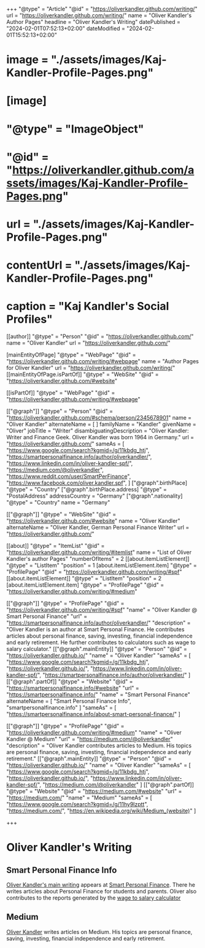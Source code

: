 +++
"@type" = "Article"
"@id" = "https://oliverkandler.github.com/writing/"
url = "https://oliverkandler.github.com/writing/"
name = "Oliver Kandler's Author Pages"
headline = "Oliver Kandler's Writing"
datePublished = "2024-02-01T07:52:13+02:00"
dateModified = "2024-02-01T15:52:13+02:00"
# image = "./assets/images/Kaj-Kandler-Profile-Pages.png"
# [image]
# "@type" = "ImageObject"
# "@id" = "https://oliverkandler.github.com/assets/images/Kaj-Kandler-Profile-Pages.png" 
# url = "./assets/images/Kaj-Kandler-Profile-Pages.png"
# contentUrl = "./assets/images/Kaj-Kandler-Profile-Pages.png"
# caption = "Kaj Kandler&apos;s Social Profiles"

[[author]]
"@type" = "Person"
"@id" = "https://oliverkandler.github.com/"
name = "Oliver Kandler"
url = "https://oliverkandler.github.com/"

[mainEntityOfPage]
"@type" = "WebPage"
"@id" = "https://oliverkandler.github.com/writing/#webpage"
name = "Author Pages for Oliver Kandler"
url = "https://oliverkandler.github.com/writing/"
[[mainEntityOfPage.isPartOf]]
"@type" = "WebSite"
"@id" = "https://oliverkandler.github.com/#website"

[[isPartOf]]
"@type" = "WebPage"
"@id" = "https://oliverkandler.github.com/writing/#webpage"

[["@graph"]]
"@type" = "Person"
"@id" = "https://oliverkandler.github.com/#schema/person/2345678901"
name = "Oliver Kandler"
alternateName = [ 
]
familyName = "Kandler"
givenName = "Oliver"
jobTitle = "Writer"
disambiguatingDescription = "Oliver Kandler: Writer and Finance Geek. Oliver Kandler was born 1964 in Germany."
url = "https://oliverkandler.github.com/"
sameAs = [
    "https://www.google.com/search?kgmid=/g/11kbdg_htj",
    "https://smartpersonalfinance.info/author/oliverkandler/",
    "https://www.linkedin.com/in/oliver-kandler-spf/",
    "https://medium.com/@oliverkandler",
    "https://www.reddit.com/user/SmartPerFinance",
    "https://www.facebook.com/oliver.kandler.spf",
]
["@graph".birthPlace]
"@type" = "Country"
["@graph".birthPlace.address]
"@type" = "PostalAddress"
addressCountry = "Germany"
["@graph".nationality]
"@type" = "Country"
name = "Germany"

[["@graph"]]
"@type" = "WebSite"
"@id" = "https://oliverkandler.github.com/#website"
name = "Oliver Kandler"
alternateName = "Oliver Kandler, German Personal Finance Writer"
url = "https://oliverkandler.github.com/"

[[about]]
"@type" = "ItemList"
"@id" = "https://oliverkandler.github.com/writing/#itemlist"
name = "List of Oliver Kandler's author Pages"
"numberOfItems" = 2
[[about.itemListElement]]
"@type" = "ListItem"
"position" = 1
[about.itemListElement.item]
"@type" = "ProfilePage"
"@id" = "https://oliverkandler.github.com/writing/#spf"
[[about.itemListElement]]
"@type" = "ListItem"
"position" = 2
[about.itemListElement.item]
"@type" = "ProfilePage"
"@id" = "https://oliverkandler.github.com/writing/#medium"

[["@graph"]]
"@type" = "ProfilePage"
"@id" = "https://oliverkandler.github.com/writing/#spf"
"name" = "Oliver Kandler @ Smart Personal Finance"
"url" = "https://smartpersonalfinance.info/author/oliverkandler/"
"description" = "Oliver Kandler is an author at Smart Personal Finance. He contributes articles about personal finance, saving, investing, financial independence and early retirement. He further contributes to calculators such as wage to salary calculator."
[["@graph".mainEntity]]
"@type" = "Person"
"@id" = "https://oliverkandler.github.io/"
"name" = "Oliver Kandler"
"sameAs" = [
    "https://www.google.com/search?kgmid=/g/11kbdg_htj",
    "https://oliverkandler.github.io/",
    "https://www.linkedin.com/in/oliver-kandler-spf/",
    "https://smartpersonalfinance.info/author/oliverkandler/"
]
[["@graph".partOf]]
"@type" = "Website"
"@id" = "https://smartpersonalfinance.info/#website"
"url" = "https://smartpersonalfinance.info/"
"name" = "Smart Personal Finance"
alternateName = [
    "Smart Personal Finance Info",
    "smartpersonalfinance.info"
]
"sameAs" = [
    "https://smartpersonalfinance.info/about-smart-personal-finance/"
] 

[["@graph"]]
"@type" = "ProfilePage"
"@id" = "https://oliverkandler.github.com/writing/#medium"
"name" = "Oliver Kandler @ Medium"
"url" = "https://medium.com/@oliverkandler"
"description" = "Oliver Kandler contributes articles to Medium. His topics are personal finance, saving, investing, financial independence and early retirement."
[["@graph".mainEntity]]
"@type" = "Person"
"@id" = "https://oliverkandler.github.io/"
"name" = "Oliver Kandler"
"sameAs" = [
    "https://www.google.com/search?kgmid=/g/11kbdg_htj",
    "https://oliverkandler.github.io/",
    "https://www.linkedin.com/in/oliver-kandler-spf/",
    "https://medium.com/@oliverkandler"
]
[["@graph".partOf]]
"@type" = "Website"
"@id" = "https://medium.com/#website"
"url" = "https://medium.com/"
"name" = "Medium"
"sameAs" = [
    "https://www.google.com/search?kgmid=/g/11hy9lzptt",
    "https://medium.com/",
    "https://en.wikipedia.org/wiki/Medium_(website)"
] 

+++

# Oliver Kandler's Writing

## Smart Personal Finance Info

[Oliver Kandler's main writing](https://smartpersonalfinance.info/author/oliverkandler/) appears at [Smart Personal Finance](https://smartpersonalfinance.info/). There he writes articles about Personal Finance for students and parents. Oliver also contributes to the reports generated by the [wage to salary calculator](https://smartpersonalfinance.info/calculators/hourly-wage/wage-to-salary-calculator)


## Medium

[Oliver Kandler](https://medium.com/@oliverkandler) writes articles on Medium. His topics are personal finance, saving, investing, financial independence and early retirement.